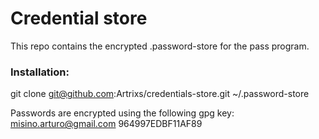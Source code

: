 # Credential store
This repo contains the encrypted .password-store for the pass program.

### Installation:
git clone git@github.com:Artrixs/credentials-store.git ~/.password-store

Passwords are encrypted using the following gpg key: <misino.arturo@gmail.com> 964997EDBF11AF89
